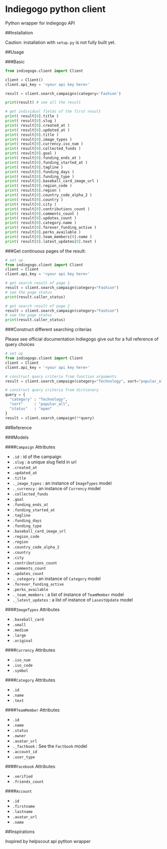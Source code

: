 # Indiegogo python client

Python wrapper for indiegogo API

##Installation

Caution: installation with `setup.py` is not fully built yet.

##Usage

###Basic

```python
from indiegogo.client import Client

client = Client()
client.api_key = '<your api key here>'

result = client.search_campaigns(category='Fashion')

print(result) # see all the result

# get individual fields of the first result
print( result[0].title )
print( result[0].slug )
print( result[0].created_at )
print( result[0].updated_at )
print( result[0].title )
print( result[0].image_types )
print( result[0].currency.iso_num )
print( result[0].collected_funds )
print( result[0].goal )
print( result[0].funding_ends_at )
print( result[0].funding_started_at )
print( result[0].tagline )
print( result[0].funding_days )
print( result[0].funding_type )
print( result[0].baseball_card_image_url )
print( result[0].region_code )
print( result[0].region )
print( result[0].country_code_alpha_2 )
print( result[0].country )
print( result[0].city )
print( result[0].contributions_count )
print( result[0].comments_count )
print( result[0].updates_count )
print( result[0].category.name )
print( result[0].forever_funding_active )
print( result[0].perks_available )
print( result[0].team_members[0].name )
print( result[0].latest_updates[0].text )
```

###Get continuous pages of the result:

```python
# set up
from indiegogo.client import Client
client = Client
client.api_key = '<your api key here>'

# get search result of page 1
result = client.search_campaign(category="Fashion")
# see the page status
print(result.caller_status)

# get search result of page 2
result = client.search_campaign(category="Fashion")
# see the page status
print(result.caller_status)
```

###Construct different searching criterias

Please see official documentation Indiegogo give out for a full reference
of query choices

```python
# set up
from indiegogo.client import Client
client = Client
client.api_key = '<your api key here>'

# construct query criteria from function arguments
result = client.search_campaign(category="Technology", sort="popular_all", status="open")

# construct query criteria from dictionary
query = {
  "category" : "Technology",
  "sort"     : "popular_all",
  "status"   : "open"
}
result = client.search_campaign(**query)
```


##Reference

###Models

####`Campaign`
Attributes
- `.id` : id of the campaign
- `.slug` : a unique slug field in url
- `.created_at`
- `.updated_at`
- `.title`
- `._image_types` : an instance of `ImageTypes` model
- `._currency` : an instance of `Currency` model
- `.collected_funds`
- `.goal`
- `.funding_ends_at`
- `.funding_started_at`
- `.tagline`
- `.funding_days`
- `.funding_type`
- `.baseball_card_image_url`
- `.region_code`
- `.region`
- `.country_code_alpha_2`
- `.country`
- `.city`
- `.contributions_count`
- `.comments_count`
- `.updates_count`
- `._category` : an instance of `Category` model
- `.forever_funding_active`
- `.perks_available`
- `._team_members` : a list of instance of `TeamMember` model
- `._latest_updates` : a list of instance of `LasestUpdate` model

####`ImageTypes`
Attributes
- `.baseball_card`
- `.small`
- `.medium`
- `.large`
- `.original`

####`Currency`
Attributes
- `.iso_num`
- `.iso_code`
- `.symbol`

####`Category`
Attributes
- `.id`
- `.name`
- `.text`

####`TeamMember`
Attributes
- `.id`
- `.name`
- `.status`
- `.owner`
- `.avatar_url`
- `._factbook` : See the `Factbook` model
- `.account_id`
- `.user_type`

####`Facebook`
Attributes
- `.verified`
- `.friends_count`

####`Account`
- `.id`
- `.firstname`
- `.lastname`
- `.avatar_url`
- `.name`


##Inspirations

Inspired by helpscout api python wrapper
